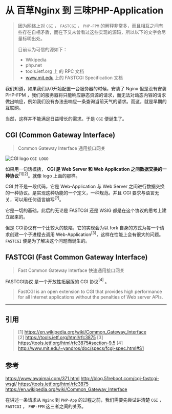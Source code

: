# 从 百草Nginx 到 三味PHP-Application

> 因为网络上对 `CGI` ， `FASTCGI` ， `PHP-FPM` 的解释非常多，而且相互之间有些存在自相矛盾，而在下又未曾看过这些实现的源码，所以以下的文字会尽量标明出处。  
> 
> 目前认为可信的源如下：
> - Wikipedia
> - php.net
> - tools.ietf.org 上 的 RPC 文档
> - www.mit.edu 上的 FASTCGI Specification 文档

我们知道，如果我们从0开始配置一台服务器的时候，安装了 Nginx 但是没有安装 PHP-FPM ，我们的服务器将只能响应静态资源的请求，而无法对动态内容的请求做出响应，例如我们没有办法去响应一条查询当前天气的请求。而这，就是早期的互联网。

当然，这样并不能满足日益增长的需求。于是 `CGI` 便诞生了。 

## CGI (Common Gateway Interface) 
> Common Gateway Interface 通用接口网关

![CGI logo](https://upload.wikimedia.org/wikipedia/en/c/cd/CGIlogo.gif) `CGI LOGO`

如果用一句话概括， **CGI 是 Web Server 和 Web Application 之间数据交换的一种协议**$^{[1][2]}$。就像 logo 上画的那样。

CGI 并不是一段代码，它是 Web-Application 与 Web Server 之间进行数据交换的一种协议。是实现这种功能的一个定义，一种规范。并且 CGI 要求与语言无关，可以用任何语言编写$^{[?]}$。

它是一切的基础，此后的无论是 FASTCGI 还是 WSIG 都是在这个协议的思考上建立起来的。

但是 CGI协议有一个比较大的缺陷，它的实现会为以 fork 自身的方式为每一个请求创建一个子进程去调用 Web-Application$^{[3]}$，这样在性能上会有很大的问题。`FASTCGI` 便是为了解决这个问题而诞生的。

## FASTCGI (Fast Common Gateway Interface)
> Fast Common Gateway Interface 快速通用接口网关

FASTCGI协议 是一个开放性拓展版的 CGI 协议$^{[4]}$ 。
> FastCGI is an open extension to CGI that provides high performance for all Internet applications without the penalties of Web server APIs.




----
## 引用
> [1] https://en.wikipedia.org/wiki/Common_Gateway_Interface  
> [2] https://tools.ietf.org/html/rfc3875
> [3] https://tools.ietf.org/html/rfc3875#section-9.5
> [4] http://www.mit.edu/~yandros/doc/specs/fcgi-spec.html#S1

## 参考



https://www.awaimai.com/371.html
http://blog.51reboot.com/cgi-fastcgi-wsgi/
https://tools.ietf.org/html/rfc3875
https://en.wikipedia.org/wiki/Common_Gateway_Interface



在讲述一条请求从 `Nginx` 到 `PHP-App` 的过程之前，我们需要先尝试讲清楚 `CGI` ， `FASTCGI` ， `PHP-FPM` 这三者之间的关系。
